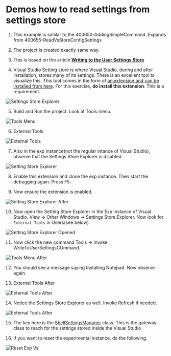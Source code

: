 
# Demos how to read settings from settings store 

1. This example is similar to the 400650-AddingSimpleCommand. Expands from 400655-ReadVsStoreConfigSettings

2. The project is created exactly same way.

3. This is based on the article [**Writing to the User Settings Store**](https://learn.microsoft.com/en-us/visualstudio/extensibility/writing-to-the-user-settings-store)

4. Visual Studio Setting store is where Visual Studio, during and after installation, stores many of its settings. There is an excellent tool to visualize this. This tool comes in the form of [an extension and can be installed from here](https://marketplace.visualstudio.com/items?itemName=PaulHarrington.SettingsStoreExplorerPreview). For this exercise, **do install this extension**. This is a requirement.

![Settings Store Explorer](./images/50_50_SettingsStoreExplorer.jpg)

5. Build and Run the project. Look at Tools menu.

![Tools Menu](./images/51_50_ToolsMenu.jpg)

6. External Tools

![External Tools](./images/52_50_ExternalTools.jpg)

7. Also in the exp instance(not the regular intance of Visual Studio), observe that the Settings Store Explorer is disabled.

![Setting Store Explorer](./images/52_53_SettingStoreExplorerDisabled.jpg)

8. Enable this extension and close the exp instance. Then start the debugging again. Press F5.

9. Now ensure the extension is enabled.

![Setting Store Explorer After](./images/52_54_SettingStoreExplorerDisabledAfter.jpg)

10. Now open the Setting Store Explorer in the Exp instance of Visual Studio. View -> Other Windows -> Settings Store Explorer. Now look for `External Tools` in Users(see below)

![Setting Store Explorer Opened](./images/52_51_SettingStoreExplorer.jpg)

11. Now click the new command Tools -> Invoke WriteToUserSettingsCOmmand.  

![Tools Menu After](./images/53_50_ToolsMenuAfter.jpg)

12. You should see a message saying Installing Notepad. Now observe again.

13. External Tools After

![External Tools After](./images/54_50_ExternalToolsAfter.jpg)

14. Notice the Settings Store Explorer as well. Invoke Refresh if needed.

![External Tools After](./images/52_52_SettingStoreExplorerAfterRefresh.jpg)

15. The key here is the [ShellSettingsManager](https://learn.microsoft.com/en-us/dotnet/api/microsoft.visualstudio.shell.settings.shellsettingsmanager) class. This is the gateway class to reach for the settings stored inside the Visual Studio 

16. If you want to reset the experimental instance, do the following.

![Reset Exp Vs](./../200500-VSixBlankProjectAnalysis/images/57_50_ResetVsExpIntance.jpg)


